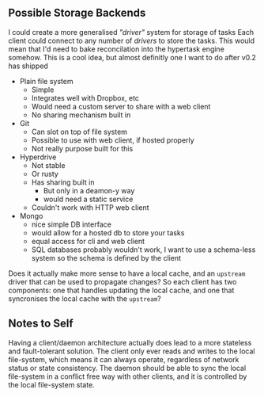 ## Possible Storage Backends

I could create a more generalised _"driver"_ system for storage of tasks
Each client could connect to any number of _drivers_ to store the tasks.
This would mean that I'd need to bake reconcilation into the hypertask engine somehow.
This is a cool idea, but almost definitly one I want to do after v0.2 has shipped

- Plain file system
  - Simple
  - Integrates well with Dropbox, etc
  - Would need a custom server to share with a web client
  - No sharing mechanism built in
- Git
  - Can slot on top of file system
  - Possible to use with web client, if hosted properly
  - Not really purpose built for this
- Hyperdrive
  - Not stable
  - Or rusty
  - Has sharing built in
    - But only in a deamon-y way
    - would need a static service
  - Couldn't work with HTTP web client
- Mongo
  - nice simple DB interface
  - would allow for a hosted db to store your tasks
  - equal access for cli and web client
  - SQL databases probably wouldn't work, I want to use a schema-less system so the schema is defined by the client

Does it actually make more sense to have a local cache, and an `upstream` driver that can be used to propagate changes?
So each client has two components: one that handles updating the local cache, and one that syncronises the local cache with the `upstream`?

## Notes to Self

Having a client/daemon architecture actually does lead to a more stateless and fault-tolerant solution.
The client only ever reads and writes to the local file-system, which means it can always operate, regardless of network status or state consistency.
The daemon should be able to sync the local file-system in a conflict free way with other clients, and it is controlled by the local file-system state.
